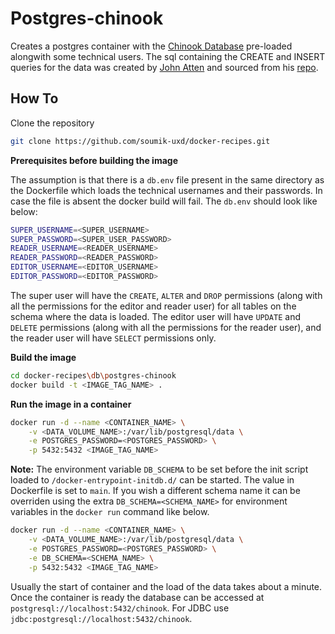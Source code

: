 # Postgres-chinook

Creates a postgres container with the [Chinook Database](https://github.com/soumik-uxd/docker-recipes.git) pre-loaded alongwith some technical users. The sql containing the CREATE and INSERT queries for the data was created by [John Atten](http://johnatten.com/2015/04/05/a-more-useful-port-of-the-chinook-database-to-postgresql/) and sourced from his [repo](https://github.com/xivSolutions/ChinookDb_Pg_Modified).
## How To

Clone the repository
```bash
git clone https://github.com/soumik-uxd/docker-recipes.git
```

**Prerequisites before building the image**

The assumption is that there is a `db.env` file present in the same directory as the Dockerfile which loads the technical usernames and their passwords. In case the file is absent the docker build will fail. The `db.env` should look like below:
```bash
SUPER_USERNAME=<SUPER_USERNAME>
SUPER_PASSWORD=<SUPER_USER_PASSWORD>
READER_USERNAME=<READER_USERNAME>
READER_PASSWORD=<READER_PASSWORD>
EDITOR_USERNAME=<EDITOR_USERNAME>
EDITOR_PASSWORD=<EDITOR_PASSWORD>
```
The super user will have the `CREATE`, `ALTER` and `DROP` permissions (along with all the permissions for the editor and reader user) for all tables on the schema where the data is loaded. The editor user will have `UPDATE` and `DELETE` permissions (along with all the permissions for the reader user), and the reader user will have `SELECT` permissions only.

**Build the image**
```bash
cd docker-recipes\db\postgres-chinook
docker build -t <IMAGE_TAG_NAME> .
```

**Run the image in a container**
```bash
docker run -d --name <CONTAINER_NAME> \
    -v <DATA_VOLUME_NAME>:/var/lib/postgresql/data \
    -e POSTGRES_PASSWORD=<POSTGRES_PASSWORD> \
    -p 5432:5432 <IMAGE_TAG_NAME>
```
**Note:** The environment variable `DB_SCHEMA` to be set before the init script loaded to `/docker-entrypoint-initdb.d/` can be started. The value in Dockerfile is set to `main`. If you wish a different schema name it can be overriden using the extra `DB_SCHEMA=<SCHEMA_NAME>` for environment variables in the `docker run` command like below.
```bash
docker run -d --name <CONTAINER_NAME> \
    -v <DATA_VOLUME_NAME>:/var/lib/postgresql/data \
    -e POSTGRES_PASSWORD=<POSTGRES_PASSWORD> \
    -e DB_SCHEMA=<SCHEMA_NAME> \
    -p 5432:5432 <IMAGE_TAG_NAME>
``` 

Usually the start of container and the load of the data takes about a minute. Once the container is ready the database can be accessed at `postgresql://localhost:5432/chinook`. For JDBC use `jdbc:postgresql://localhost:5432/chinook`.
